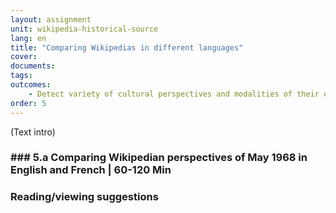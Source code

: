 ```yaml
---
layout: assignment
unit: wikipedia-historical-source 
lang: en
title: "Comparing Wikipedias in different languages"
cover:
documents:
tags:
outcomes:
	- Detect variety of cultural perspectives and modalities of their expression in historical narratives in Wikipedia 
order: 5
---
```

(Text intro)

<!-- more -->

<!-- briefing-student -->

### ### 5.a Comparing Wikipedian perspectives of May 1968 in English and French | 60-120 Min
<!-- section-contents -->



<!-- section -->

### Reading/viewing suggestions
<!-- section-contents --> 



<!-- briefing-student -->